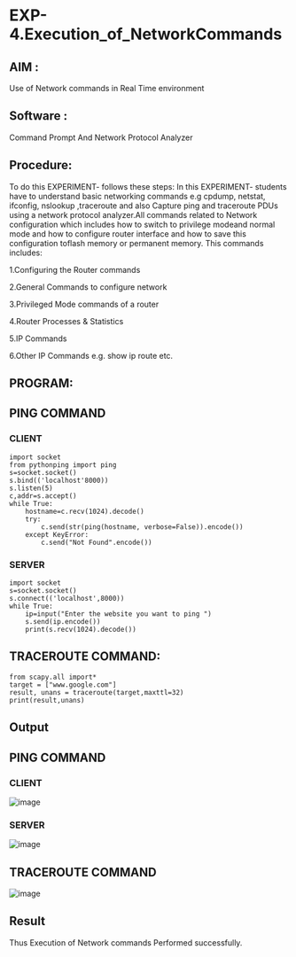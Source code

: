 # EXP-4.Execution_of_NetworkCommands
## AIM :
Use of Network commands in Real Time environment
## Software :
Command Prompt And Network Protocol Analyzer
## Procedure: 
To do this EXPERIMENT- follows these steps:
In this EXPERIMENT- students have to understand basic networking commands e.g cpdump, netstat, ifconfig, nslookup ,traceroute and also Capture ping and traceroute PDUs using a network protocol analyzer.All commands related to Network configuration which includes how to switch to privilege modeand normal mode and how to configure router interface and how to save this configuration toflash memory or permanent memory.
This commands includes:

1.Configuring the Router commands

2.General Commands to configure network

3.Privileged Mode commands of a router 

4.Router Processes & Statistics

5.IP Commands

6.Other IP Commands e.g. show ip route etc.


## PROGRAM:
## PING COMMAND
### CLIENT
```
import socket 
from pythonping import ping 
s=socket.socket() 
s.bind(('localhost'8000)) 
s.listen(5) 
c,addr=s.accept() 
while True: 
    hostname=c.recv(1024).decode() 
    try: 
        c.send(str(ping(hostname, verbose=False)).encode()) 
    except KeyError: 
        c.send("Not Found".encode())
```









### SERVER
```
import socket 
s=socket.socket() 
s.connect(('localhost',8000)) 
while True: 
    ip=input("Enter the website you want to ping ") 
    s.send(ip.encode()) 
    print(s.recv(1024).decode())
```

## TRACEROUTE COMMAND:
```
from scapy.all import* 
target = ["www.google.com"] 
result, unans = traceroute(target,maxttl=32) 
print(result,unans)
```
## Output
## PING COMMAND
### CLIENT
![image](https://github.com/Safeeq-Fazil/4.Execution_of_NetworkCommends/assets/118680361/94b257b7-bc90-4764-a87c-ab7fae09e288)

### SERVER
![image](https://github.com/Safeeq-Fazil/4.Execution_of_NetworkCommends/assets/118680361/699ce24a-a2c9-4f94-a7b5-9fd7ecb6f981)

## TRACEROUTE COMMAND
![image](https://github.com/Safeeq-Fazil/4.Execution_of_NetworkCommends/assets/118680361/e6700ae2-fe8f-4c02-b36c-a6e01786ff2a)

## Result
Thus Execution of Network commands Performed successfully.
